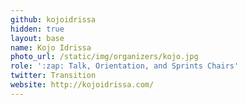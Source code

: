 ```yaml
---
github: kojoidrissa
hidden: true
layout: base
name: Kojo Idrissa
photo_url: /static/img/organizers/kojo.jpg
role: ':zap: Talk, Orientation, and Sprints Chairs'
twitter: Transition
website: http://kojoidrissa.com/
---
```

